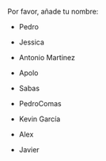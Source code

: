 Por favor, añade tu nombre:
- Pedro

- Jessica
- Antonio Martinez
- Apolo

- Sabas
- PedroComas
- Kevin García
- Alex
- Javier
